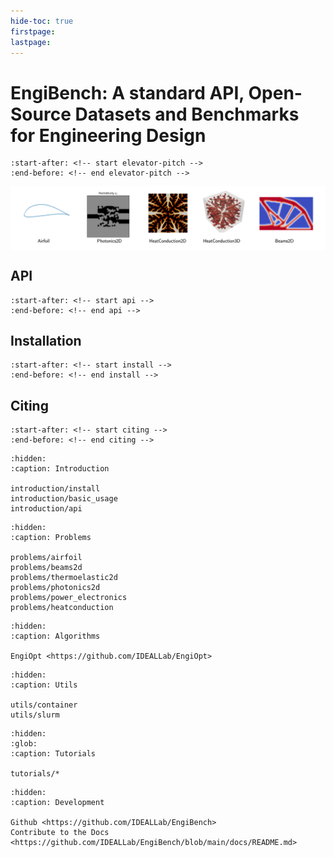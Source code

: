 ```yaml
---
hide-toc: true
firstpage:
lastpage:
---
```



# EngiBench: A standard API, Open-Source Datasets and Benchmarks for Engineering Design

```{include} ../README.md
:start-after: <!-- start elevator-pitch -->
:end-before: <!-- end elevator-pitch -->
```

<div style="display: flex; justify-content: center; gap: 20px;">
        <img src="_static/img/engibench_problems.png" alt="EngiBench Problems" width="800"/>
</div>


## API

```{include} ../README.md
:start-after: <!-- start api -->
:end-before: <!-- end api -->
```

## Installation

```{include} ../README.md
:start-after: <!-- start install -->
:end-before: <!-- end install -->
```

## Citing

```{include} ../README.md
:start-after: <!-- start citing -->
:end-before: <!-- end citing -->
```


```{toctree}
:hidden:
:caption: Introduction

introduction/install
introduction/basic_usage
introduction/api
```

```{toctree}
:hidden:
:caption: Problems

problems/airfoil
problems/beams2d
problems/thermoelastic2d
problems/photonics2d
problems/power_electronics
problems/heatconduction
```

```{toctree}
:hidden:
:caption: Algorithms

EngiOpt <https://github.com/IDEALLab/EngiOpt>
```

```{toctree}
:hidden:
:caption: Utils

utils/container
utils/slurm
```

```{toctree}
:hidden:
:glob:
:caption: Tutorials

tutorials/*
```

```{toctree}
:hidden:
:caption: Development

Github <https://github.com/IDEALLab/EngiBench>
Contribute to the Docs <https://github.com/IDEALLab/EngiBench/blob/main/docs/README.md>
```
